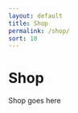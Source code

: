```yaml
---
layout: default
title: Shop
permalink: /shop/
sort: 10
---
```

<h1>Shop</h1>
<div>
Shop goes here
</div>
